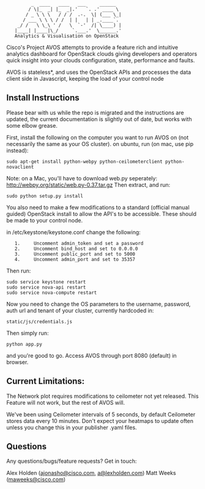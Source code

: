              _  ____   ____   ___     ______   
            / \|_  _| |_  _|.'   `. .' ____ \  
           / _ \ \ \   / / /  .-.  \| (___ \_| 
          / ___ \ \ \ / /  | |   | | _.____`.  
        _/ /   \ \_\ ' /   \  `-'  /| \____) | 
       |____| |____|\_/     `.___.'  \______.' 
       Analytics & Visualisation on OpenStack

Cisco's Project AVOS attempts to provide a feature rich and intuitive analytics dashboard for OpenStack clouds giving developers and operators quick insight into your clouds configuration, state, performance and faults. 

AVOS is stateless*,  and uses the OpenStack APIs and processes the data client side in Javascript, keeping the load of your control node

Install Instructions
-----------
Please bear with us while the repo is migrated and the instructions are updated, the current documentation is slightly out of date, but works with some elbow grease.

First, install the following on the computer you want to run AVOS on (not necessarily the same as your OS cluster). on ubuntu, run (on mac, use pip instead):

    sudo apt-get install python-webpy python-ceilometerclient python-novaclient
    
Note: on a Mac, you'll have to download web.py seperately: http://webpy.org/static/web.py-0.37.tar.gz Then extract, and run:

    sudo python setup.py install

You also need to make a few modifications to a standard (official manual guided) OpenStack install to allow the API's to be accessible. These should be made to your control node.

in /etc/keystone/keystone.conf change the following:

       1.     Uncomment admin_token and set a password
       2.     Uncomment bind_host and set to 0.0.0.0
       3.     Uncomment public_port and set to 5000
       4.     Uncomment admin_port and set to 35357

Then run:

    sudo service keystone restart
    sudo service nova-api restart
    sudo service nova-compute restart
              
Now you need to change the OS parameters to the username, password, auth url and tenant of your cluster, currently hardcoded in:

    static/js/credentials.js 

Then simply run:

    python app.py

and you're good to go. Access AVOS through port 8080 (default) in browser.

Current Limitations: 
-----------

The Network plot requires modifications to ceilometer not yet released. This Feature will not work, but the rest of AVOS will.

We've been using Ceilometer intervals of 5 seconds, by default Ceilometer stores data every 10 minutes. Don't expect your heatmaps to update often unless you change this in your publisher .yaml files.

Questions
-----------

Any questions/bugs/feature requests? Get in touch:

Alex Holden (ajonasho@cisco.com, a@lexholden.com)
Matt Weeks (maweeks@cisco.com)



